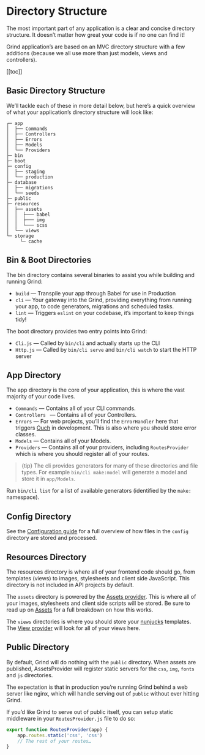 # Directory Structure
The most important part of any application is a clear and concise directory structure.  It doesn’t matter how great your code is if no one can find it!

Grind application’s are based on an MVC directory structure with a few additions (because we all use more than just models, views and controllers).

[[toc]]

## Basic Directory Structure
We’ll tackle each of these in more detail below, but here’s a quick overview of what your application’s directory structure will look like:

```
┌─ app
│  ├── Commands
│  ├── Controllers
│  ├── Errors
│  ├── Models
│  └── Providers
├─ bin
├─ boot
├─ config
│  ├── staging
│  └── production
├─ database
│  ├── migrations
│  └── seeds
├─ public
├─ resources
│  ├── assets
│  │  ├─── babel
│  │  ├─── img
│  │  └─── scss
│  └── views
└─ storage
	 └─ cache
```

## Bin & Boot Directories
The bin directory contains several binaries to assist you while building and running Grind:

* `build` — Transpile your app through Babel for use in Production
* `cli` — Your gateway into the Grind, providing everything from running your app, to code generators, migrations and scheduled tasks.
* `lint` — Triggers `eslint` on your codebase, it’s important to keep things tidy!

The boot directory provides two entry points into Grind:
* `Cli.js` — Called by `bin/cli` and actually starts up the CLI
* `Http.js` — Called by `bin/cli serve` and `bin/cli watch` to start the HTTP server

## App Directory
The app directory is the core of your application, this is where the vast majority of your code lives.

* `Commands` — Contains all of your CLI commands.
* `Controllers ` — Contains all of your Controllers.
* `Errors` — For web projects, you’ll find the `ErrorHandler` here that triggers [Ouch](https://www.npmjs.com/package/ouch) in development.  This is also where you should store error classes.
* `Models` — Contains all of your Models.
* `Providers` — Contains all of your providers, including `RoutesProvider` which is where you should register all of your routes.

> {tip} The cli provides generators for many of these directories and file types.  For example `bin/cli make:model` will generate a model and store it in `app/Models`.

Run `bin/cli list` for a list of available generators (identified by the `make:` namespace).

## Config Directory
See the [Configuration guide](configuration) for a full overview of how files in the `config` directory are stored and processed.

## Resources Directory
The resources directory is where all of your frontend code should go, from templates (views) to images, stylesheets and client side JavaScript.  This directory is not included in API projects by default.

The `assets` directory is powered by the [Assets provider](assets).  This is where all of your images, stylesheets and client side scripts will be stored.  Be sure to read up on [Assets](assets) for a full breakdown on how this works.

The `views` directories is where you should store your [nunjucks](http://mozilla.github.io/nunjucks/) templates. The [View provider](templates) will look for all of your views here.

## Public Directory
By default, Grind will do nothing with the `public` directory.  When assets are published, AssetsProvider will register static servers for the `css`, `img`, `fonts` and `js` directories.

The expectation is that in production you’re running Grind behind a web server like nginx, which will handle serving out of `public` without ever hitting Grind.

If you’d like Grind to serve out of public itself, you can setup static middleware in your `RoutesProvider.js` file to do so:
```js
export function RoutesProvider(app) {
	app.routes.static('css', 'css')
	// The rest of your routes…
}
```
